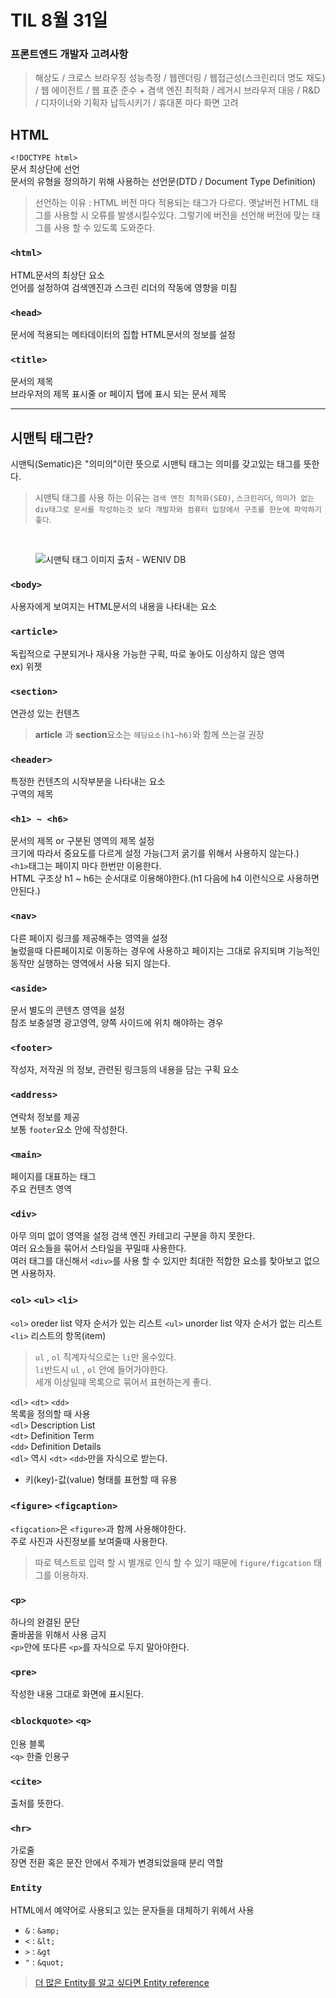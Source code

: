 # TIL 8월 31일

### 프론트엔드 개발자 고려사항
> 해상도 / 크로스 브라우징 성능측정 / 웹렌더링 / 웹접근성(스크린리더 명도 채도) / 웹 에이전트 / 웹 표준 준수 + 겸색 엔진 최적화 / 레거시 브라우저 대응 / R&D / 디자이너와 기획자 납득시키기 / 휴대폰 마다 화면 고려


## HTML
`<!DOCTYPE html>`  
문서 최상단에 선언  
문서의 유형을 정의하기 위해 사용하는 선언문(DTD / Document Type Definition)  
> 선언하는 이유 : HTML 버전 마다 적용되는 태그가 다르다. 옛날버전 HTML 태그를 사용할 시 오류를 발생시킬수있다. 그렇기에 버전을 선언해 버전에 맞는 태그를 사용 할 수 있도록 도와준다.

### `<html>`  
HTML문서의 최상단 요소  
언어를 설정하여 검색엔진과 스크린 리더의 작동에 영향을 미침

### `<head>`  
문서에 적용되는 메타데이터의 집합
HTML문서의 정보를 설정

### `<title>`  
문서의 제목  
브라우저의 제목 표시줄 or 페이지 탭에 표시 되는 문서 제목

----

## 시맨틱 태그란?
시맨틱(Sematic)은 "의미의"이란 뜻으로 시맨틱 태그는 의미를 갖고있는 태그를 뜻한다.  
> 시맨틱 태그를 사용 하는 이유는 `검색 엔진 최적화(SEO)`, `스크린리더`, `의미가 없는 div태그로 문서를 작성하는것 보다 개발자와 컴퓨터 입장에서 구조를 한눈에 파악하기 좋다`.

<br>

<figure>
<img src="https://paullabworkspace.notion.site/image/https%3A%2F%2Fs3-us-west-2.amazonaws.com%2Fsecure.notion-static.com%2Faf935819-7f52-4de6-bdcb-a658a4ed1d01%2Fsection_fin.png?table=block&id=2fce73b4-819e-4283-b226-084ad4187a3c&spaceId=579fe283-28aa-489d-ae65-d683304becfc&width=2000&userId=&cache=v2" alt="시맨틱 태그 이미지">
<figcation>출처 - WENIV DB</figcation>
</figure>


### `<body>`  
사용자에게 보여지는 HTML문서의 내용을 나타내는 요소

### `<article>`
독립적으로 구분되거나 재사용 가능한 구획, 따로 놓아도 이상하지 않은 영역  
ex) 위젯

### `<section>`  
연관성 있는 컨텐츠

> <strong>article</strong> 과 <strong>section</strong>요소는 `헤딩요소(h1~h6)`와 함께 쓰는걸 권장  


### `<header>`  
특정한 컨텐츠의 시작부분을 나타내는 요소  
구역의 제목

### `<h1> ~ <h6>`  
문서의 제목 or 구분된 영역의 제목 설정  
크기에 따라서 중요도를 다르게 설정 가능(그저 굵기를 위해서 사용하지 않는다.)  
`<h1>`태그는 페이지 마다 한번만 이용한다.  
HTML 구조상 h1 ~ h6는 순서대로 이용해야한다.(h1 다음에 h4 이런식으로 사용하면 안된다.)

### `<nav>`  
다른 페이지 링크를 제공해주는 영역을 설정  
눌렀을때 다른페이지로 이동하는 경우에 사용하고 페이지는 그대로 유지되며 기능적인 동작만 실행하는 영역에서 사용 되지 않는다.

### `<aside>`  
문서 별도의 콘텐츠 영역을 설정  
참조 보충설명 광고영역, 양쪽 사이드에 위치 해야하는 경우


### `<footer>`  
작성자, 저작권 의 정보, 관련된 링크등의 내용을 담는 구획 요소

### `<address>`   
연락처 정보를 제공  
보통 `footer`요소 안에 작성한다.

### `<main>`  
페이지를 대표하는 태그  
주요 컨텐츠 영역

### `<div>`  
아무 의미 없이 영역을 설정
검색 엔진 카테고리 구분을 하지 못한다.  
여러 요소들을 묶어서 스타일을 꾸밀때 사용한다.    
여러 태그를 대신해서 `<div>`를 사용 할 수 있지만 최대한 적합한 요소를 찾아보고 없으면 사용하자.

### `<ol>` `<ul>` `<li>`

`<ol>` oreder list 약자 순서가 있는 리스트
`<ul>` unorder list 약자 순서가 없는 리스트
`<li>` 리스트의 항목(item)

> `ul` , `ol` 직계자식으로는 `li`만 올수있다.     
> `li`반드시 `ul` , `ol` 안에 들어가야한다.  
> 세개 이상일때 목록으로 묶어서 표현하는게 좋다.  

`<dl>` `<dt>` `<dd>`  
목록을 정의할 때 사용  
`<dl>` Description List  
`<dt>` Definition Term  
`<dd>` Definition Details  
`<dl>` 역시 `<dt>` `<dd>`만을 자식으로 받는다.

- 키(key)-값(value) 형태를 표현할 때 유용

### `<figure>`  `<figcaption>`
`<figcation>`은 `<figure>`과 함께 사용해야한다.  
주로 사진과 사진정보를 보여줄때 사용한다.
> 따로 텍스트로 입력 할 시 별개로 인식 할 수 있기 때문에 `figure/figcation` 태그를 이용하자. 

### `<p>`
하나의 완결된 문단  
줄바꿈을 위해서 사용 금지   
`<p>`안에 또다른 `<p>`를 자식으로 두지 말아야한다.

### `<pre>`
작성한 내용 그대로 화면에 표시된다.

### `<blockquote>` `<q>`
인용 블록  
`<q>` 한줄 인용구

### `<cite>` 
출처를 뜻한다.

### `<hr>`
가로줄  
장면 전환 혹은 문잔 안에서 주제가 변경되었을때 분리 역할


### `Entity`
HTML에서 예약어로 사용되고 있는 문자들을 대체하기 위헤서 사용
- `&` : `&amp;`
- `<` : `&lt;`
- `>` : `&gt`
- `"` : `&quot;`

> [더 많은 Entity를 알고 싶다면 Entity reference](https://html.spec.whatwg.org/multipage/named-characters.html#named-character-references)